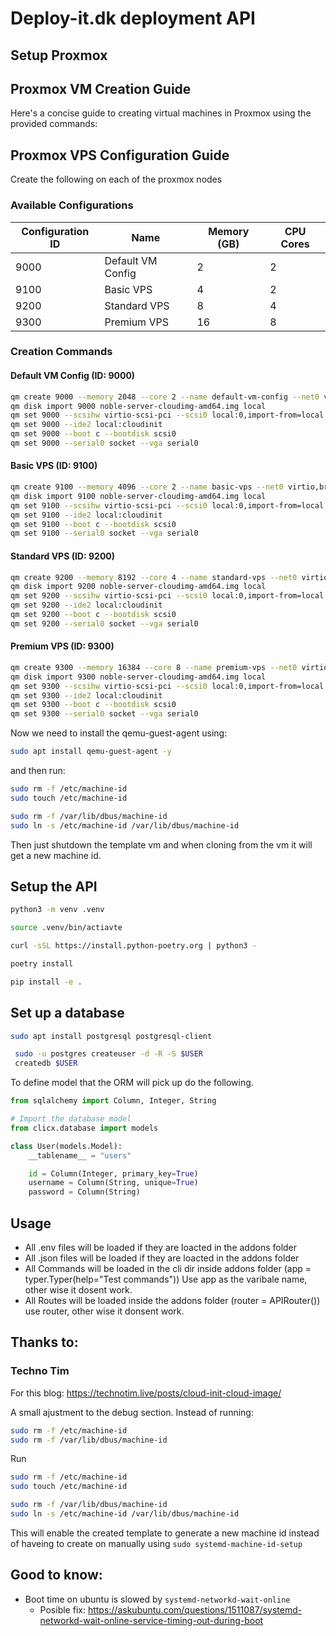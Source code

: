 # Deploy-it.dk deployment API
## Setup Proxmox

## Proxmox VM Creation Guide

Here's a concise guide to creating virtual machines in Proxmox using the provided commands:

## Proxmox VPS Configuration Guide
Create the following on each of the proxmox nodes

### Available Configurations

| Configuration ID | Name | Memory (GB) | CPU Cores |
|-----------------|------|------------|-----------|
| 9000 | Default VM Config | 2 | 2 |
| 9100 | Basic VPS | 4 | 2 |
| 9200 | Standard VPS | 8 | 4 |
| 9300 | Premium VPS | 16 | 8 |

### Creation Commands

#### Default VM Config (ID: 9000)
```bash
qm create 9000 --memory 2048 --core 2 --name default-vm-config --net0 virtio,bridge=vmbr0
qm disk import 9000 noble-server-cloudimg-amd64.img local
qm set 9000 --scsihw virtio-scsi-pci --scsi0 local:0,import-from=local:9000/vm-9000-disk-0.raw
qm set 9000 --ide2 local:cloudinit
qm set 9000 --boot c --bootdisk scsi0
qm set 9000 --serial0 socket --vga serial0
```

#### Basic VPS (ID: 9100)
```bash
qm create 9100 --memory 4096 --core 2 --name basic-vps --net0 virtio,bridge=vmbr0
qm disk import 9100 noble-server-cloudimg-amd64.img local
qm set 9100 --scsihw virtio-scsi-pci --scsi0 local:0,import-from=local:9100/vm-9100-disk-0.raw
qm set 9100 --ide2 local:cloudinit
qm set 9100 --boot c --bootdisk scsi0
qm set 9100 --serial0 socket --vga serial0
```

#### Standard VPS (ID: 9200)
```bash
qm create 9200 --memory 8192 --core 4 --name standard-vps --net0 virtio,bridge=vmbr0
qm disk import 9200 noble-server-cloudimg-amd64.img local
qm set 9200 --scsihw virtio-scsi-pci --scsi0 local:0,import-from=local:9200/vm-9200-disk-0.raw
qm set 9200 --ide2 local:cloudinit
qm set 9200 --boot c --bootdisk scsi0
qm set 9200 --serial0 socket --vga serial0
```

#### Premium VPS (ID: 9300)
```bash
qm create 9300 --memory 16384 --core 8 --name premium-vps --net0 virtio,bridge=vmbr0
qm disk import 9300 noble-server-cloudimg-amd64.img local
qm set 9300 --scsihw virtio-scsi-pci --scsi0 local:0,import-from=local:9300/vm-9300-disk-0.raw
qm set 9300 --ide2 local:cloudinit
qm set 9300 --boot c --bootdisk scsi0
qm set 9300 --serial0 socket --vga serial0
```

Now we need to install the qemu-guest-agent using:
```sh
sudo apt install qemu-guest-agent -y 
```
and then run:

```sh  
sudo rm -f /etc/machine-id
sudo touch /etc/machine-id

sudo rm -f /var/lib/dbus/machine-id
sudo ln -s /etc/machine-id /var/lib/dbus/machine-id
``` 

Then just shutdown the template vm and when cloning from the vm it will get a new machine id.

## Setup the API
```sh
python3 -m venv .venv
```

```sh
source .venv/bin/actiavte

```
```sh
curl -sSL https://install.python-poetry.org | python3 -
```

```sh
poetry install
```

```sh
pip install -e .

```


## Set up a database
```sh
sudo apt install postgresql postgresql-client
```

```sh
 sudo -u postgres createuser -d -R -S $USER
 createdb $USER
```

To define model that the ORM will pick up do the following.
```py
from sqlalchemy import Column, Integer, String

# Import the database model
from clicx.database import models

class User(models.Model):
    __tablename__ = "users"

    id = Column(Integer, primary_key=True)
    username = Column(String, unique=True)
    password = Column(String)

```

## Usage

- All .env files will be loaded if they are loacted in the addons folder
- All .json files will be loaded if they are loacted in the addons folder
- All Commands will be loaded in the cli dir inside addons folder (app = typer.Typer(help="Test commands")) Use app as the varibale name, other wise it dosent work.
- All Routes will be loaded inside the addons folder (router = APIRouter()) use router, other wise it donsent work. 


## Thanks to: 
### Techno Tim
For this blog: https://technotim.live/posts/cloud-init-cloud-image/

A small ajustment to the debug section. 
Instead of running:
```sh
sudo rm -f /etc/machine-id
sudo rm -f /var/lib/dbus/machine-id
```
Run
```sh  
sudo rm -f /etc/machine-id
sudo touch /etc/machine-id

sudo rm -f /var/lib/dbus/machine-id
sudo ln -s /etc/machine-id /var/lib/dbus/machine-id
``` 

This will enable the created template to generate a new machine id instead of haveing to create on manually using `sudo systemd-machine-id-setup
`
## Good to know:
- Boot time on ubuntu is slowed by `systemd-networkd-wait-online` 
    - Posible fix: https://askubuntu.com/questions/1511087/systemd-networkd-wait-online-service-timing-out-during-boot